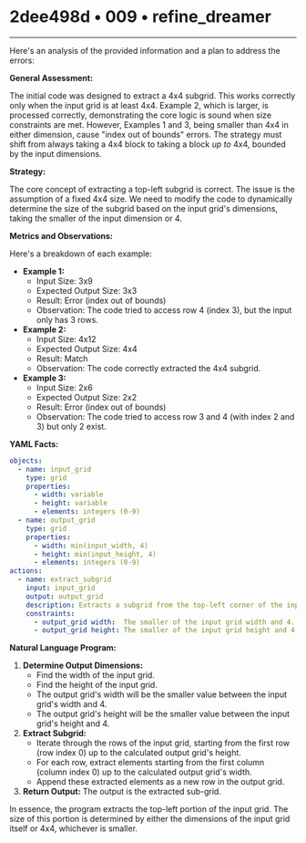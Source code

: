 # 2dee498d • 009 • refine_dreamer

---
Here's an analysis of the provided information and a plan to address the errors:

**General Assessment:**

The initial code was designed to extract a 4x4 subgrid. This works correctly only when the input grid is at least 4x4. Example 2, which is larger, is processed correctly, demonstrating the core logic is sound when size constraints are met. However, Examples 1 and 3, being smaller than 4x4 in either dimension, cause "index out of bounds" errors. The strategy must shift from always taking a 4x4 block to taking a block *up to* 4x4, bounded by the input dimensions.

**Strategy:**

The core concept of extracting a top-left subgrid is correct. The issue is the assumption of a fixed 4x4 size. We need to modify the code to dynamically determine the size of the subgrid based on the input grid's dimensions, taking the smaller of the input dimension or 4.

**Metrics and Observations:**

Here's a breakdown of each example:

*   **Example 1:**
    *   Input Size: 3x9
    *   Expected Output Size: 3x3
    *   Result: Error (index out of bounds)
    *   Observation: The code tried to access row 4 (index 3), but the input only has 3 rows.
*   **Example 2:**
    *   Input Size: 4x12
    *   Expected Output Size: 4x4
    *   Result: Match
    *   Observation: The code correctly extracted the 4x4 subgrid.
*   **Example 3:**
    *   Input Size: 2x6
    *   Expected Output Size: 2x2
    *   Result: Error (index out of bounds)
    *   Observation: The code tried to access row 3 and 4 (with index 2 and 3) but only 2 exist.

**YAML Facts:**

```yaml
objects:
  - name: input_grid
    type: grid
    properties:
      - width: variable
      - height: variable
      - elements: integers (0-9)
  - name: output_grid
    type: grid
    properties:
      - width: min(input_width, 4)
      - height: min(input_height, 4)
      - elements: integers (0-9)
actions:
  - name: extract_subgrid
    input: input_grid
    output: output_grid
    description: Extracts a subgrid from the top-left corner of the input grid.
    constraints:
      - output_grid width:  The smaller of the input grid width and 4.
      - output_grid height: The smaller of the input grid height and 4.
```

**Natural Language Program:**

1.  **Determine Output Dimensions:**
    *   Find the width of the input grid.
    *   Find the height of the input grid.
    *   The output grid's width will be the smaller value between the input grid's width and 4.
    *   The output grid's height will be the smaller value between the input grid's height and 4.
2.  **Extract Subgrid:**
    *   Iterate through the rows of the input grid, starting from the first row (row index 0) up to the calculated output grid's height.
    *   For each row, extract elements starting from the first column (column index 0) up to the calculated output grid's width.
    *   Append these extracted elements as a new row in the output grid.
3. **Return Output:** The output is the extracted sub-grid.

In essence, the program extracts the top-left portion of the input grid. The size of this portion is determined by either the dimensions of the input grid itself or 4x4, whichever is smaller.


